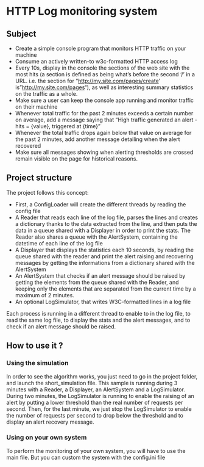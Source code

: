 HTTP Log monitoring system
==========================

Subject
-------

-   Create a simple console program that monitors HTTP traffic on your machine
-   Consume an actively written-to w3c-formatted HTTP access log
-   Every 10s, display in the console the sections of the web site with the most hits (a section is defined as being what’s before the second ‘/’ in a URL. i.e. the section for “<http://my.site.com/pages/create>’ is”<http://my.site.com/pages>“), as well as interesting summary statistics on the traffic as a whole.
-   Make sure a user can keep the console app running and monitor traffic on their machine
-   Whenever total traffic for the past 2 minutes exceeds a certain number on average, add a message saying that “High traffic generated an alert - hits = {value}, triggered at {time}”
-   Whenever the total traffic drops again below that value on average for the past 2 minutes, add another message detailing when the alert recovered
-   Make sure all messages showing when alerting thresholds are crossed remain visible on the page for historical reasons.

Project structure
-----------------

The project follows this concept:

-   First, a ConfigLoader will create the different threads by reading the config file
-   A Reader that reads each line of the log file, parses the lines and creates a dictionary thanks to the data extracted from the line, and then puts the data in a queue shared with a Displayer in order to print the stats. The Reader also shares a queue with the AlertSystem, containing the datetime of each line of the log file
-   A Displayer that displays the statistics each 10 seconds, by reading the queue shared with the reader and print the alert raising and recovering messages by getting the informations from a dictionary shared with the AlertSystem
-   An AlertSystem that checks if an alert message should be raised by getting the elements from the queue shared with the Reader, and keeping only the elements that are separated from the current time by a maximum of 2 minutes.
-   An optional LogSimulator, that writes W3C-formatted lines in a log file

Each process is running in a different thread to enable to in the log file, to read the same log file, to display the stats and the alert messages, and to check if an alert message should be raised.

How to use it ?
---------------

### Using the simulation

In order to see the algorithm works, you just need to go in the project folder, and launch the short\_simulation file. This sample is running during 3 minutes with a Reader, a Displayer, an AlertSystem and a LogSimulator. During two minutes, the LogSimulator is running to enable the raising of an alert by putting a lower threshold than the real number of requests per second. Then, for the last minute, we just stop the LogSimulator to enable the number of requests per second to drop below the threshold and to display an alert recovery message.

### Using on your own system

To perform the monitoring of your own system, you will have to use the main file. But you can custom the system with the config.ini file